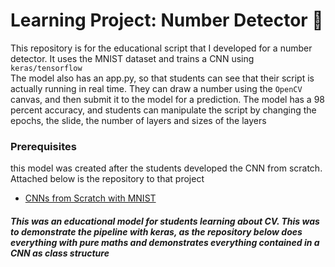 # Learning Project: Number Detector 🔢
This repository is for the educational script that I developed for a number detector. It uses the MNIST dataset and trains a CNN using `keras/tensorflow` <br>
The model also has an app.py, so that students can see that their script is actually running in real time. They can draw a number using the `OpenCV` canvas, and then submit it to the model for a prediction. The model has a 98 percent accuracy, and students can manipulate the script by changing the epochs, the slide, the number of layers and sizes of the layers
<br>
### Prerequisites
this model was created after the students developed the CNN from scratch. Attached below is the repository to that project
- [CNNs from Scratch with MNIST](https://github.com/ShantanuJhaveri/T-CNN_scratch)
##### This was an educational model for students learning about CV. This was to demonstrate the pipeline with keras, as the repository below does everything with pure maths and demonstrates everything contained in a CNN as class structure
